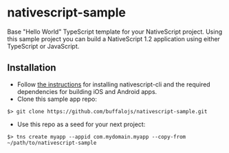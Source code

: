 # nativescript-sample
Base "Hello World" TypeScript template for your NativeScript project.  Using this sample project you can build a NativeScript 1.2 application using either TypeScript or JavaScript.

## Installation
* Follow [the instructions](https://github.com/NativeScript/nativescript-cli#installation) for installing nativescript-cli and the required dependencies for building iOS and Android apps.
* Clone this sample app repo:

```
$> git clone https://github.com/buffalojs/nativescript-sample.git
```

* Use this repo as a seed for your next project:
```
$> tns create myapp --appid com.mydomain.myapp --copy-from ~/path/to/nativescript-sample
```
